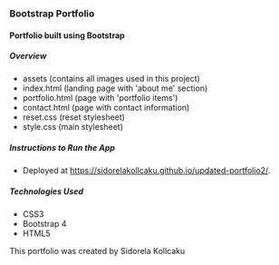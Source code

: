 ### **Bootstrap Portfolio**
#### Portfolio built using Bootstrap 

##### Overview
* assets (contains all images used in this project)
* index.html (landing page with 'about me' section)
* portfolio.html (page with 'portfolio items')
* contact.html (page with contact information)
* reset.css (reset stylesheet)
* style.css (main stylesheet)

##### Instructions to Run the App
* Deployed at  https://sidorelakollcaku.github.io/updated-portfolio2/.

##### Technologies Used
* CSS3
* Bootstrap 4
* HTML5

This portfolio was created by Sidorela Kollcaku
